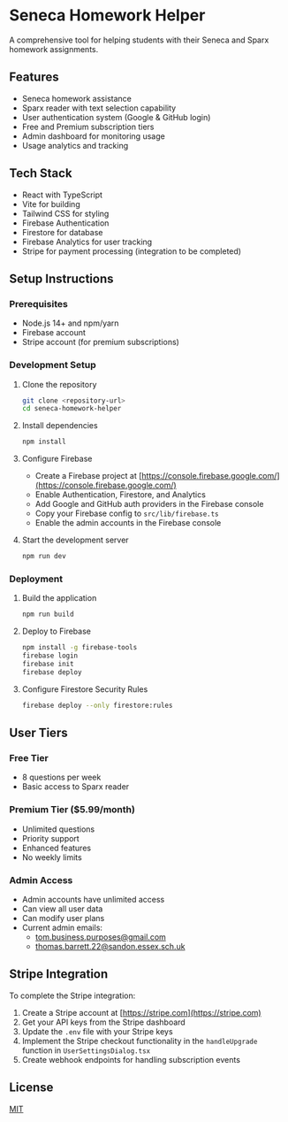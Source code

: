 # Seneca Homework Helper

A comprehensive tool for helping students with their Seneca and Sparx homework assignments.

## Features

- Seneca homework assistance
- Sparx reader with text selection capability
- User authentication system (Google & GitHub login)
- Free and Premium subscription tiers
- Admin dashboard for monitoring usage
- Usage analytics and tracking

## Tech Stack

- React with TypeScript
- Vite for building
- Tailwind CSS for styling
- Firebase Authentication
- Firestore for database
- Firebase Analytics for user tracking
- Stripe for payment processing (integration to be completed)

## Setup Instructions

### Prerequisites

- Node.js 14+ and npm/yarn
- Firebase account
- Stripe account (for premium subscriptions)

### Development Setup

1. Clone the repository
   ```bash
   git clone <repository-url>
   cd seneca-homework-helper
   ```

2. Install dependencies
   ```bash
   npm install
   ```

3. Configure Firebase
   - Create a Firebase project at [https://console.firebase.google.com/](https://console.firebase.google.com/)
   - Enable Authentication, Firestore, and Analytics
   - Add Google and GitHub auth providers in the Firebase console
   - Copy your Firebase config to `src/lib/firebase.ts`
   - Enable the admin accounts in the Firebase console

4. Start the development server
   ```bash
   npm run dev
   ```

### Deployment

1. Build the application
   ```bash
   npm run build
   ```

2. Deploy to Firebase
   ```bash
   npm install -g firebase-tools
   firebase login
   firebase init
   firebase deploy
   ```

3. Configure Firestore Security Rules
   ```bash
   firebase deploy --only firestore:rules
   ```

## User Tiers

### Free Tier
- 8 questions per week
- Basic access to Sparx reader

### Premium Tier ($5.99/month)
- Unlimited questions
- Priority support
- Enhanced features
- No weekly limits

### Admin Access
- Admin accounts have unlimited access
- Can view all user data
- Can modify user plans
- Current admin emails:
  - tom.business.purposes@gmail.com
  - thomas.barrett.22@sandon.essex.sch.uk

## Stripe Integration

To complete the Stripe integration:

1. Create a Stripe account at [https://stripe.com](https://stripe.com)
2. Get your API keys from the Stripe dashboard
3. Update the `.env` file with your Stripe keys
4. Implement the Stripe checkout functionality in the `handleUpgrade` function in `UserSettingsDialog.tsx`
5. Create webhook endpoints for handling subscription events

## License

[MIT](LICENSE)
